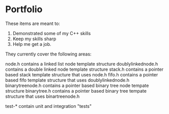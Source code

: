 # Portfolio

These items are meant to:

1. Demonstrated some of my C++ skills
2. Keep my skills sharp
3. Help me get a job.

They currently cover the following areas:

node.h contains a linked list node template structure
doublylinkednode.h contains a double linked node template structure
stack.h contains a pointer based stack template structure that uses node.h
fifo.h contains a pointer based fifo template structure that uses doublylinkednode.h
binarytreenode.h contains a pointer based binary tree node tempate structure
binarytree.h contains a pointer based binary tree tempate structure that uses binartreenode.h

test-* contain unit and integration "tests"
